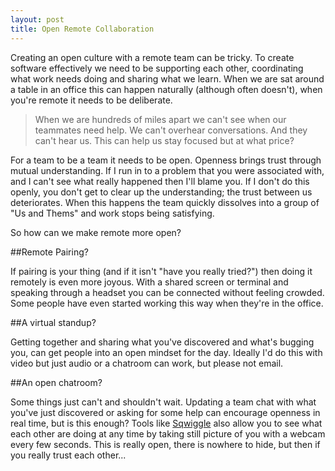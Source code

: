 ```yaml
---
layout: post
title: Open Remote Collaboration
---
```


Creating an open culture with a remote team can be tricky. To create software effectively we need to be supporting each other, coordinating what work needs doing and sharing what we learn. When we are sat around a table in an office this can happen naturally (although often doesn't), when you're remote it needs to be deliberate.

>When we are hundreds of miles apart we can't see when our teammates need help. We can't overhear conversations. And they can't hear us. This can help us stay focused but at what price?

For a team to be a team it needs to be open. Openness brings trust through mutual understanding. If I run in to a problem that you were associated with, and I can't see what really happened then I'll blame you. If I don't do this openly, you don't get to clear up the understanding; the trust between us deteriorates. When this happens the team quickly dissolves into a group of "Us and Thems" and work stops being satisfying.

So how can we make remote more open?

##Remote Pairing?

If pairing is your thing (and if it isn't "have you really tried?") then doing it remotely is even more joyous. With a shared screen or terminal and speaking through a headset you can be connected without feeling crowded. Some people have even started working this way when they're in the office.

##A virtual standup?

Getting together and sharing what you've discovered and what's bugging you, can get people into an open mindset for the day. Ideally I'd do this with video but just audio or a chatroom can work, but please not email.

##An open chatroom?

Some things just can't and shouldn't wait. Updating a team chat with what you've just discovered or asking for some help can encourage openness in real time, but is this enough? Tools like [Sqwiggle](www.sqwiggle.com) also allow you to see what each other are doing at any time by taking still picture of you with a webcam every few seconds. This is really open, there is nowhere to hide, but then if you really trust each other...
		